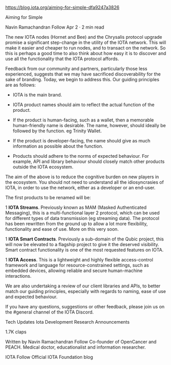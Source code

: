 https://blog.iota.org/aiming-for-simple-dfa9247a3826

Aiming for Simple

Navin Ramachandran
Follow
Apr 2 · 2 min read







The new IOTA nodes (Hornet and Bee) and the Chrysalis protocol upgrade promise a significant step-change in the utility of the IOTA network. This will make it easier and cheaper to run nodes, and to transact on the network. So this is perhaps a good time to also think about how easy it is to discover and use all the functionality that the IOTA protocol affords.

Feedback from our community and partners, particularly those less experienced, suggests that we may have sacrificed discoverability for the sake of branding. Today, we begin to address this. Our guiding principles are as follows:

- IOTA is the main brand.

- IOTA product names should aim to reflect the actual function of the product.

- If the product is human-facing, such as a wallet, then a memorable human-friendly name is desirable. The name, however, should ideally be followed by the function. eg Trinity Wallet.

- If the product is developer-facing, the name should give as much information as possible about the function.

- Products should adhere to the norms of expected behaviour. For example, API and library behaviour should closely match other products outside the IOTA ecosystem.

The aim of the above is to reduce the cognitive burden on new players in the ecosystem. You should not need to understand all the idiosyncrasies of IOTA, in order to use the network, either as a developer or an end-user.

The first products to be renamed will be:

1 **IOTA Streams**. Previously known as MAM (Masked Authenticated Messaging), this is a multi-functional layer 2 protocol, which can be used for different types of data transmission (eg streaming data). The protocol has been rewritten from the ground up to allow a lot more flexibility, functionality and ease of use. More on this very soon.

1 **IOTA Smart Contracts**. Previously a sub-domain of the Qubic project, this will now be elevated to a flagship project to give it the deserved visibility. Smart contract functionality is one of the most requested features on IOTA.

1 **IOTA Access**. This is a lightweight and highly flexible access-control framework and language for resource-constrained settings, such as embedded devices, allowing reliable and secure human-machine interactions.

We are also undertaking a review of our client libraries and APIs, to better match our guiding principles, especially with regards to naming, ease of use and expected behaviour.

If you have any questions, suggestions or other feedback, please join us on the #general channel of the IOTA Discord.


Tech Updates
Iota
Development
Research
Announcements

1.7K claps






Written by
Navin Ramachandran
Follow
Co-founder of OpenCancer and PEACH. Medical doctor, educationalist and information researcher.


IOTA
Follow
Official IOTA Foundation blog

